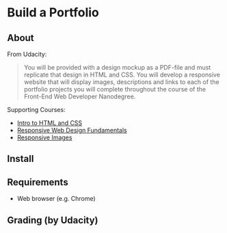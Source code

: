 Build a Portfolio
=================

About
-----
From Udacity:
> You will be provided with a design mockup as a PDF-file and must replicate that design in HTML and CSS. You will develop a responsive website that will display images, descriptions and links to each of the portfolio projects you will complete throughout the course of the Front-End Web Developer Nanodegree.

Supporting Courses:

* [Intro to HTML and CSS](https://www.udacity.com/course/intro-to-html-and-css--ud304)
* [Responsive Web Design Fundamentals](https://www.udacity.com/course/responsive-web-design-fundamentals--ud893)
* [Responsive Images](https://www.udacity.com/course/responsive-images--ud882)

Install
-------

Requirements
------------

* Web browser (e.g. Chrome)

Grading (by Udacity)
--------------------
